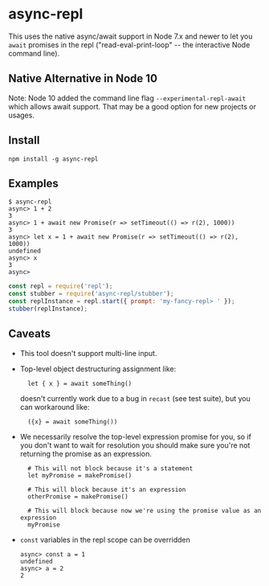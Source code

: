 # async-repl

This uses the native async/await support in Node 7.x and newer to let you `await` promises in the repl ("read-eval-print-loop" -- the interactive Node command line).

## Native Alternative in Node 10

Note: Node 10 added the command line flag `--experimental-repl-await` which allows await support. That may be a good option for new projects or usages.

## Install

`npm install -g async-repl`

## Examples

```
$ async-repl
async> 1 + 2
3
async> 1 + await new Promise(r => setTimeout(() => r(2), 1000))
3
async> let x = 1 + await new Promise(r => setTimeout(() => r(2), 1000))
undefined
async> x
3
async>
```

```js
const repl = require('repl');
const stubber = require('async-repl/stubber');
const replInstance = repl.start({ prompt: 'my-fancy-repl> ' });
stubber(replInstance);
```

## Caveats

* This tool doesn't support multi-line input.
* Top-level object destructuring assignment like:

        let { x } = await someThing()

    doesn't currently work due to a bug in `recast` (see test suite), but you can workaround like:

        ({x} = await someThing())

* We necessarily resolve the top-level expression promise for you, so if you don't want to wait for resolution you should make sure you're not returning the promise as an expression.

        # This will not block because it's a statement
        let myPromise = makePromise()

        # This will block because it's an expression
        otherPromise = makePromise()

        # This will block because now we're using the promise value as an expression
        myPromise

* `const` variables in the repl scope can be overridden

      async> const a = 1
      undefined
      async> a = 2
      2

